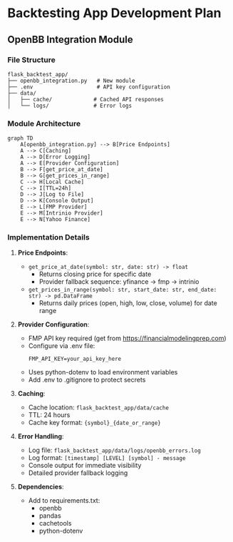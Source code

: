 # Backtesting App Development Plan

## OpenBB Integration Module

### File Structure
```
flask_backtest_app/
├── openbb_integration.py   # New module
├── .env                    # API key configuration
├── data/
│   ├── cache/             # Cached API responses
│   └── logs/              # Error logs
```

### Module Architecture
```mermaid
graph TD
    A[openbb_integration.py] --> B[Price Endpoints]
    A --> C[Caching]
    A --> D[Error Logging]
    A --> E[Provider Configuration]
    B --> F[get_price_at_date]
    B --> G[get_prices_in_range]
    C --> H[Local Cache]
    C --> I[TTL=24h]
    D --> J[Log to File]
    D --> K[Console Output]
    E --> L[FMP Provider]
    E --> M[Intrinio Provider]
    E --> N[Yahoo Finance]
```

### Implementation Details

1. **Price Endpoints**:
   - `get_price_at_date(symbol: str, date: str) -> float`
     * Returns closing price for specific date
     * Provider fallback sequence: yfinance → fmp → intrinio
   - `get_prices_in_range(symbol: str, start_date: str, end_date: str) -> pd.DataFrame`
     * Returns daily prices (open, high, low, close, volume) for date range

2. **Provider Configuration**:
   - FMP API key required (get from https://financialmodelingprep.com)
   - Configure via .env file:
     ```
     FMP_API_KEY=your_api_key_here
     ```
   - Uses python-dotenv to load environment variables
   - Add .env to .gitignore to protect secrets

3. **Caching**:
   - Cache location: `flask_backtest_app/data/cache`
   - TTL: 24 hours
   - Cache key format: `{symbol}_{date_or_range}`

4. **Error Handling**:
   - Log file: `flask_backtest_app/data/logs/openbb_errors.log`
   - Log format: `[timestamp] [LEVEL] [symbol] - message`
   - Console output for immediate visibility
   - Detailed provider fallback logging

5. **Dependencies**:
   - Add to requirements.txt:
     * openbb
     * pandas
     * cachetools
     * python-dotenv